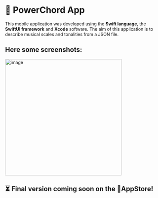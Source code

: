 # 🎵 PowerChord App
This mobile application was developed using the **Swift language**, the **SwiftUI framework** and **Xcode** software.
The aim of this application is to describe musical scales and tonalities from a JSON file.

## Here some screenshots:
<img width="377" alt="image" src="https://github.com/vahand/PowerChord/assets/97789425/8b08c5b3-c21e-421d-a785-000874c1dd88">

## ⏳ Final version coming soon on the AppStore!
